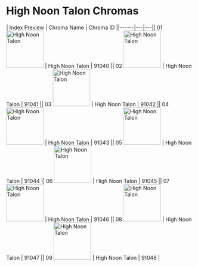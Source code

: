 # High Noon Talon Chromas

| Index  Preview | Chroma Name | Chroma ID ||------|---|---|| 01  <img src='https://raw.communitydragon.org/latest/plugins/rcp-be-lol-game-data/global/default/v1/champion-chroma-images/91/91040.png' alt='High Noon Talon' width='100'> | High Noon Talon | 91040 || 02  <img src='https://raw.communitydragon.org/latest/plugins/rcp-be-lol-game-data/global/default/v1/champion-chroma-images/91/91041.png' alt='High Noon Talon' width='100'> | High Noon Talon | 91041 || 03  <img src='https://raw.communitydragon.org/latest/plugins/rcp-be-lol-game-data/global/default/v1/champion-chroma-images/91/91042.png' alt='High Noon Talon' width='100'> | High Noon Talon | 91042 || 04  <img src='https://raw.communitydragon.org/latest/plugins/rcp-be-lol-game-data/global/default/v1/champion-chroma-images/91/91043.png' alt='High Noon Talon' width='100'> | High Noon Talon | 91043 || 05  <img src='https://raw.communitydragon.org/latest/plugins/rcp-be-lol-game-data/global/default/v1/champion-chroma-images/91/91044.png' alt='High Noon Talon' width='100'> | High Noon Talon | 91044 || 06  <img src='https://raw.communitydragon.org/latest/plugins/rcp-be-lol-game-data/global/default/v1/champion-chroma-images/91/91045.png' alt='High Noon Talon' width='100'> | High Noon Talon | 91045 || 07  <img src='https://raw.communitydragon.org/latest/plugins/rcp-be-lol-game-data/global/default/v1/champion-chroma-images/91/91046.png' alt='High Noon Talon' width='100'> | High Noon Talon | 91046 || 08  <img src='https://raw.communitydragon.org/latest/plugins/rcp-be-lol-game-data/global/default/v1/champion-chroma-images/91/91047.png' alt='High Noon Talon' width='100'> | High Noon Talon | 91047 || 09  <img src='https://raw.communitydragon.org/latest/plugins/rcp-be-lol-game-data/global/default/v1/champion-chroma-images/91/91048.png' alt='High Noon Talon' width='100'> | High Noon Talon | 91048 |